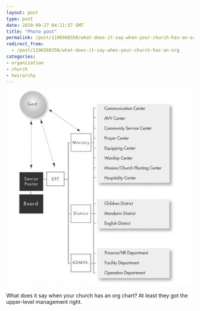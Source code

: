 ```yaml
---
layout: post
type: post
date: 2010-09-27 04:11:57 GMT
title: "Photo post"
permalink: /post/1196560358/what-does-it-say-when-your-church-has-an-org
redirect_from: 
  - /post/1196560358/what-does-it-say-when-your-church-has-an-org
categories:
- organization
- church
- heirarchy
---
```

![](/assets/images/tumblr_l89h40MTlQ1qb098no1_640.jpg)

What does it say when your church has an org chart? At least they got the upper-level management right.